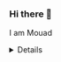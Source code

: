 ### Hi there 👋

I am Mouad

<details>
    <img align="left" alt="JirenMAO's Github stats src="https://github-readme-stats-jirenmao.vercel.app/api?username=JirenMao&show_icons=true&hide_border=true"
</details>

github-readme-stats-jirenmao.vercel.app

<!--
**JirenMAO/JirenMAO** is a ✨ _special_ ✨ repository because its `README.md` (this file) appears on your GitHub profile.

Here are some ideas to get you started:

- 🔭 I’m currently working on ...
- 🌱 I’m currently learning ...
- 👯 I’m looking to collaborate on ...
- 🤔 I’m looking for help with ...
- 💬 Ask me about ...
- 📫 How to reach me: ...
- 😄 Pronouns: ...
- ⚡ Fun fact: ...
-->
